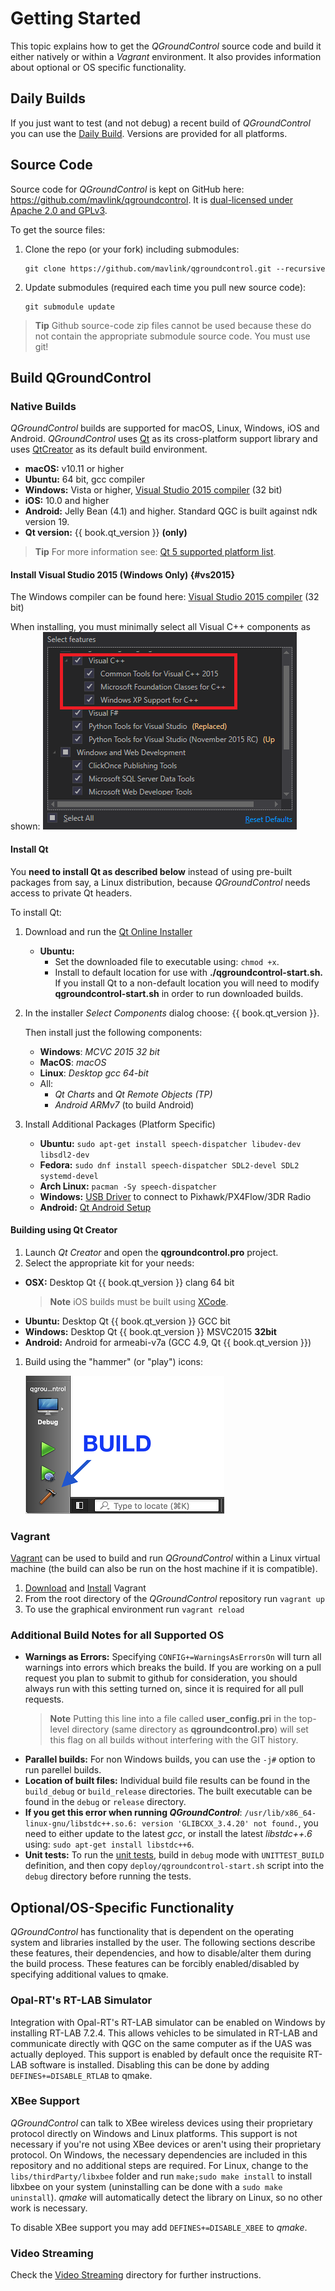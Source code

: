 # Getting Started

This topic explains how to get the *QGroundControl* source code and build it either natively or within a *Vagrant* environment. 
It also provides information about optional or OS specific functionality.

## Daily Builds

If you just want to test (and not debug) a recent build of *QGroundControl* you can use the [Daily Build](https://docs.qgroundcontrol.com/en/releases/daily_builds.html). Versions are provided for all platforms. 

## Source Code

Source code for *QGroundControl* is kept on GitHub here: https://github.com/mavlink/qgroundcontrol.
It is [dual-licensed under Apache 2.0 and GPLv3](https://github.com/mavlink/qgroundcontrol/blob/master/COPYING.md).

To get the source files:
1. Clone the repo (or your fork) including submodules:
   ```
   git clone https://github.com/mavlink/qgroundcontrol.git --recursive
   ```
2. Update submodules (required each time you pull new source code):
   ```
   git submodule update
   ```

> **Tip** Github source-code zip files cannot be used because these do not contain the appropriate submodule source code. You must use git!


## Build QGroundControl

### Native Builds

*QGroundControl* builds are supported for macOS, Linux, Windows, iOS and Android. *QGroundControl* uses [Qt](http://www.qt.io) as its cross-platform support library and uses [QtCreator](http://doc.qt.io/qtcreator/index.html) as its default build environment.

- **macOS:** v10.11 or higher
- **Ubuntu:** 64 bit, gcc compiler
- **Windows:** Vista or higher, [Visual Studio 2015 compiler](#vs2015) (32 bit)
- **iOS:** 10.0 and higher
- **Android:** Jelly Bean (4.1) and higher. Standard QGC is built against ndk version 19.
- **Qt version:** {{ book.qt_version }} **(only)**  <!-- NOTE {{ book.qt_version }} is set in the variables section of gitbook file https://github.com/mavlink/qgc-dev-guide/blob/master/book.json -->

> **Tip** For more information see: [Qt 5 supported platform list](http://doc.qt.io/qt-5/supported-platforms.html).


#### Install Visual Studio 2015 (Windows Only) {#vs2015}

The Windows compiler can be found here: [Visual Studio 2015 compiler](https://visualstudio.microsoft.com/vs/older-downloads/) (32 bit)

When installing, you must minimally select all Visual C++ components as shown:
![Visual Studio 2015 - Select all Visual C++ Components](../../assets/getting_started/vs_2015_select_features.png)


#### Install Qt

You **need to install Qt as described below** instead of using pre-built packages from say, a Linux distribution, because *QGroundControl* needs access to private Qt headers.

To install Qt:
1. Download and run the [Qt Online Installer](http://www.qt.io/download-open-source)
   - **Ubuntu:** 
     - Set the downloaded file to executable using: `chmod +x`. 
     - Install to default location for use with **./qgroundcontrol-start.sh.** If you install Qt to a non-default location you will need to modify **qgroundcontrol-start.sh** in order to run downloaded builds.
1. In the installer *Select Components* dialog choose: {{ book.qt_version }}.
   
   Then install just the following components: 
   - **Windows**: *MCVC 2015 32 bit*
   - **MacOS**: *macOS*
   - **Linux**: *Desktop gcc 64-bit*
   - All:
     - *Qt Charts* and *Qt Remote Objects (TP)*
     - *Android ARMv7* (to build Android)
1. Install Additional Packages (Platform Specific)
   - **Ubuntu:** `sudo apt-get install speech-dispatcher libudev-dev libsdl2-dev`
   - **Fedora:** `sudo dnf install speech-dispatcher SDL2-devel SDL2 systemd-devel`
   - **Arch Linux:** `pacman -Sy speech-dispatcher`
   - **Windows:** [USB Driver](http://www.pixhawk.org/firmware/downloads) to connect to Pixhawk/PX4Flow/3DR Radio
   - **Android:** [Qt Android Setup](http://doc.qt.io/qt-5/androidgs.html)

#### Building using Qt Creator

1. Launch *Qt Creator* and open the **qgroundcontrol.pro** project.
1. Select the appropriate kit for your needs:
  - **OSX:** Desktop Qt {{ book.qt_version }} clang 64 bit
    > **Note** iOS builds must be built using [XCode](http://doc.qt.io/qt-5/ios-support.html).
  - **Ubuntu:** Desktop Qt {{ book.qt_version }} GCC bit
  - **Windows:** Desktop Qt {{ book.qt_version }} MSVC2015 **32bit**
  - **Android:** Android for armeabi-v7a (GCC 4.9, Qt {{ book.qt_version }})
1. Build using the "hammer" (or "play") icons:
   
   ![QtCreator Build Button](../../assets/getting_started/qt_creator_build_qgc.png)


### Vagrant

[Vagrant](https://www.vagrantup.com/) can be used to build and run *QGroundControl* within a Linux virtual machine (the build can also be run on the host machine if it is compatible).

1. [Download](https://www.vagrantup.com/downloads.html) and [Install](https://www.vagrantup.com/docs/getting-started/) Vagrant
1. From the root directory of the *QGroundControl* repository run `vagrant up`
1. To use the graphical environment run `vagrant reload`

### Additional Build Notes for all Supported OS

* **Warnings as Errors:** Specifying `CONFIG+=WarningsAsErrorsOn` will turn all warnings into errors which breaks the build. If you are working on a pull request you plan to submit to github for consideration, you should always run with this setting turned on, since it is required for all pull requests. 
  > **Note** Putting this line into a file called **user_config.pri** in the top-level directory (same directory as **qgroundcontrol.pro**) will set this flag on all builds without interfering with the GIT history.
* **Parallel builds:** For non Windows builds, you can use the `-j#` option to run parellel builds.
* **Location of built files:** Individual build file results can be found in the `build_debug` or `build_release` directories. The built executable can be found in the `debug` or `release` directory.
* **If you get this error when running _QGroundControl_**: `/usr/lib/x86_64-linux-gnu/libstdc++.so.6: version 'GLIBCXX_3.4.20' not found.`, you need to either update to the latest *gcc*, or install the latest *libstdc++.6* using: `sudo apt-get install libstdc++6`.
* **Unit tests:** To run the [unit tests](../contribute/unit_tests.md), build in `debug` mode with `UNITTEST_BUILD` definition, and then copy `deploy/qgroundcontrol-start.sh` script into the `debug` directory before running the tests.

## Optional/OS-Specific Functionality

*QGroundControl* has functionality that is dependent on the operating system and libraries installed by the user. The following sections describe these features, their dependencies, and how to disable/alter them during the build process. These features can be forcibly enabled/disabled by specifying additional values to qmake. 

### Opal-RT's RT-LAB Simulator

Integration with Opal-RT's RT-LAB simulator can be enabled on Windows by installing RT-LAB 7.2.4. This allows vehicles to be simulated in RT-LAB and communicate directly with QGC on the same computer as if the UAS was actually deployed. This support is enabled by default once the requisite RT-LAB software is installed. Disabling this can be done by adding `DEFINES+=DISABLE_RTLAB` to qmake.

### XBee Support

*QGroundControl* can talk to XBee wireless devices using their proprietary protocol directly on Windows and Linux platforms. This support is not necessary if you're not using XBee devices or aren't using their proprietary protocol. On Windows, the necessary dependencies are included in this repository and no additional steps are required. For Linux, change to the `libs/thirdParty/libxbee` folder and run `make;sudo make install` to install libxbee on your system (uninstalling can be done with a `sudo make uninstall`). *qmake* will automatically detect the library on Linux, so no other work is necessary.

To disable XBee support you may add `DEFINES+=DISABLE_XBEE` to *qmake*.

### Video Streaming

Check the [Video Streaming](https://github.com/mavlink/qgroundcontrol/tree/master/src/VideoStreaming) directory for further instructions.

